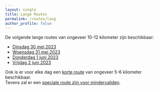 ```yaml
---
layout: single
title: Lange Routes
permalink: /routes/lang
author_profile: false
---
```


De volgende lange routes van ongeveer 10-12 kilometer zijn beschikbaar:

- [Dinsdag 30 mei 2023](/routes/lang/dinsdag)
- [Woensdag 31 mei 2023](/routes/lang/woensdag)
- [Donderdag 1 juni 2023](/routes/lang/donderdag)
- [Vrijdag 2 juni 2023](/routes/lang/vrijdag)

Ook is er voor elke dag een [korte route](/routes/kort) van ongeveer 5-6 kilometer beschikbaar.  
Tevens zal er een [speciale route zijn voor mindervaliden](/routes/mindervaliden).